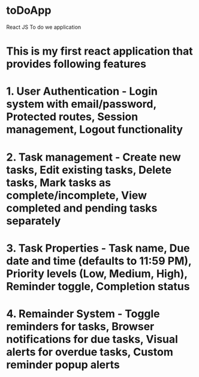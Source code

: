 # toDoApp
React JS To do we application
# This is my first react application that provides following features
# 1. User Authentication - Login system with email/password, Protected routes, Session management, Logout functionality
# 2. Task management - Create new tasks, Edit existing tasks, Delete tasks, Mark tasks as complete/incomplete, View completed and pending tasks separately
# 3. Task Properties - Task name, Due date and time (defaults to 11:59 PM), Priority levels (Low, Medium, High), Reminder toggle, Completion status
# 4. Remainder System - Toggle reminders for tasks, Browser notifications for due tasks, Visual alerts for overdue tasks, Custom reminder popup alerts
